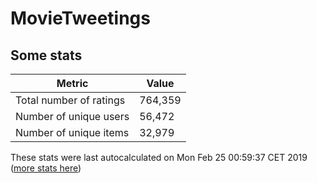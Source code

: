 # MovieTweetings
## Some stats

Metric | Value
--- | ---
Total number of ratings                 | 764,359
Number of unique users                  | 56,472
Number of unique items                  | 32,979
These stats were last autocalculated on Mon Feb 25 00:59:37 CET 2019  ([more stats here](./stats.md))

